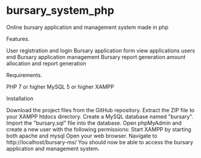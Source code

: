# bursary_system_php
Online bursary application and management system made in php

Features.

User registration and login
Bursary application form
view applications users end
Bursary application management
Bursary report generation
amount allocation and report generation

Requirements.

PHP 7 or higher
MySQL 5 or higher
XAMPP 

Installation

Download the project files from the GitHub repository.
Extract the ZIP file to your XAMPP htdocs directory.
Create a MySQL database named "bursary".
Import the "bursary.sql" file into the database.
Open phpMyAdmin and create a new user with the following permissions:
Start XAMPP by starting both apache and mysql
Open your web browser.
Navigate to http://localhost/bursary-ms/
You should now be able to access the bursary application and management system.
